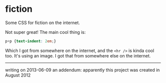 # fiction

Some CSS for fiction on the internet.

Not super great! The main cool thing is:

```CSS
p+p {text-indent: 2em;}
```

Which I got from somewhere on the internet, and the `<hr />` is kinda cool too. It's using an image. I got that from somewhere else on the internet.

* * *

writing on 2013-06-09 an addendum: apparently this project was created in August 2012